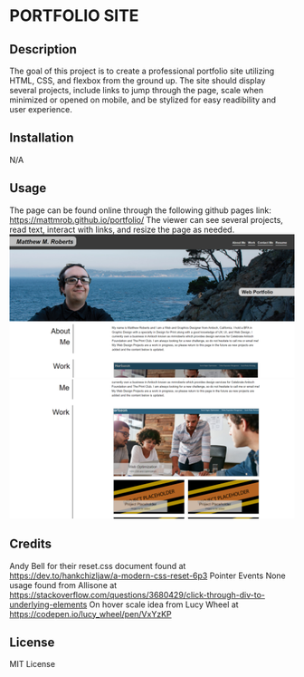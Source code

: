 # PORTFOLIO SITE

## Description

The goal of this project is to create a professional portfolio site utilizing HTML, CSS, and flexbox from the ground up. The site should display several projects, include links to jump through the page, scale when minimized or opened on mobile, and be stylized for easy readibility and user experience.

## Installation

N/A

## Usage

The page can be found online through the following github pages link: https://mattmrob.github.io/portfolio/
The viewer can see several projects, read text, interact with links, and resize the page as needed.
![image](assets/images/websitepic1.png)
![image](assets/images/websitepic2.png)

## Credits

Andy Bell for their reset.css document found at https://dev.to/hankchizljaw/a-modern-css-reset-6p3
Pointer Events None usage found from Allisone at https://stackoverflow.com/questions/3680429/click-through-div-to-underlying-elements
On hover scale idea from Lucy Wheel at https://codepen.io/lucy_wheel/pen/VxYzKP

## License

MIT License
